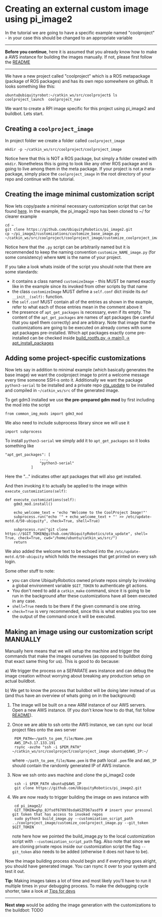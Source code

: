 # Creating an external custom image using pi_image2

In the tutorial we are going to have a specific example named "coolproject" - in your case this should be changed to an appropriate variable

---

**Before you continue**, here it is assumed that you already know how to make a AWS instance for building the images manually. If not, please first follow the [README](README.md)

---


We have a new project called "coolproject" which is a ROS metapackage (package of ROS packages) and has its own repo somewhere on github. It looks something like this:

```
ubuntu@ubiquityrobot:~/catkin_ws/src/coolproject$ ls
coolproject_launch  coolproject_nav
```

We want to create a RPI image specific for this project using pi_image2 and buildbot. Lets start.

## Creating a `coolproject_image`

In project folder we create a folder called `coolproject_image`

    mkdir -p ~/catkin_ws/src/coolproject/coolproject_image

Notice here that this is NOT a ROS package, but simply a folder created with `mkdir`. Nonetheless this is going to look like any other ROS package and is going to live among them in the meta package. If your project is not a meta-package, simply place the `coolproject_image` in the root directory of your repo and continue with the tutorial.

## Creating the image minimal customization script

Now lets copy/paste a minimal necessary customization script that can be found [here](customizations/customize_base_image.py). In the example, the pi_image2 repo has been cloned to ~/ for clearer example

    cd ~
    git clone https://github.com/UbiquityRobotics/pi_image2.git
    cp ~/pi_image2/customizations/customize_base_image.py ~/catkin_ws/src/coolproject/coolproject_image/customize_coolproject_image.py

Notice here that the `.py` script can be arbitrarily named but it is recommended to keep the naming convention `customize_NAME_image.py` (for some consistency) where `NAME` is the name of your project. 

If you take a look whats inside of the script you should note that there are some standards:
 - it contains a class named `customizeImage` - this MUST be named exactly like in the example since its invoked from other scripts by that name
 - the class `customizeImage` MUST define a `self.conf` dict inside its `def __init__(self):` function. 
 - the `self.conf` MUST contain all of the entries as shown in the example, refer to what each of those entries mean in the comment above it
 - the presence of `apt_get_packages` is necessary, even if its empty. The content of the `apt_get_packages` are names of apt packages (be careful that you spell them correctly) and are arbitrary. Note that image that the customizations are going to be executed on already comes with some apt packages pre-installed. Which apt packages exactly come pre-installed can be checked inside [build_rootfs.py -> main() -> apt_install_packages](https://github.com/UbiquityRobotics/pi_image2/blob/35e20cb6ba0ae049ed316580fdcd23a4f268fb35/build_rootfs.py#L242)

## Adding some project-specific customizations 

Now lets say in addition to minimal example (which basically generates the base image) we want the coolproject image to print a welcome message every time someone SSH-s onto it. Additionally we want the package `python3-serial` to be installed and a private repo [ota_update](https://github.com/UbiquityRobotics/ota_update) to be installed and compiled in `~/catkin_ws/src` of the generated image.


To get gdm3 installed we use **the pre-prepared gdm mod** by first including the mod into the script

    from common_img_mods import gdm3_mod

We also need to include subprocess library since we will use it 

    import subprocess

To install `python3-serial` we simply add it to `apt_get_packages` so it looks something like

    "apt_get_packages": [
                    ...,
                    "python3-serial"
                ]

Here the "..." indicates other apt packages that will also get installed. 

And then invoking it to actually be applied to the image within `execute_customizations(self)`:

    def execute_customizations(self):
        gdm3_mod.install()

        echo_welcome_text = 'echo "Welcome to the CoolProject Image!"'
        subprocess.run("echo '" + echo_welcome_text + "' >> /etc/update-motd.d/50-ubiquity", check=True, shell=True)

        subprocess.run("git clone https://$GIT_TOKEN@github.com/UbiquityRobotics/ota_update", shell= True, check=True, cwd="/home/ubuntu/catkin_ws/src/")
        return

We also added the welcome text to be echoed into the `/etc/update-motd.d/50-ubiquity` which holds the messages that get printed on every ssh login.

Some other stuff to note:

 - you can clone UbiquityRobotics owned private repos simply by invoking a global environment variable `$GIT_TOKEN` to authenticate git actions. 
 - You don't need to add a `catkin_make` command, since it is going to be run in the background after these customizations have all been executed in any case. 
 - `shell=True` needs to be there if the given command is one string. 
 - `check=True` is very recommended, since this is what enables you too see the output of the command once it will be executed.

## Making an image using our customization script MANUALLY

Manually here means that we will setup the machine and trigger the commands that make the images ourselves (as opposed to buildbot doing that exact same thing for us). This is good to do because:

a) We trigger the process on a SEPARATE aws instance and can debug the image creation without worrying about breaking any production setup on actual buildbot.

b) We get to know the process that buildbot will be doing later instead of us (and thus have an overview of whats going on in the background)


1. The image will be built on a new ARM instance of our AWS servers. Open a new AWS instance. (If you don't know how to do that, fist follow [README](https://github.com/UbiquityRobotics/pi_image2 )).
2. Once we are able to ssh onto the AWS instance, we can sync our local project files onto the aws server

        PEM_PATH=~/path_to_pem_file/Name.pem
        AWS_IP=3.17.133.191
        rsync -avzhe "ssh -i $PEM_PATH" ~/catkin_ws/src/coolproject/coolproject_image ubuntu@$AWS_IP:~/


    where `~/path_to_pem_file/Name.pem` is the path local `.pem` file and `AWS_IP` should contain the randomly generated IP of AWS instance.
3. Now we ssh onto aws machine and clone the pi_image2 code

        ssh -i $PEM_PATH ubuntu@$AWS_IP
        git clone https://github.com/UbiquityRobotics/pi_image2.git

4. We are now ready to trigger building the image on aws instance with 

        cd pi_image2/
        GIT_TOKEN=ghp_8Jfsdf670978sdaASZFD67asdf9 # insert your presonal git token that has access to invoked repos
        sudo python3 build_image.py --customization_script_path ../coolproject_image/customize_coolproject_image.py --git_token $GIT_TOKEN

    note here how we pointed the build_image.py to the local customization script with `--customization_script_path` flag. Also note that since we are cloning private repos inside our customization script the flag `--git_token` also needs to be added (otherwise it does not have to be).

Now the image building process should begin and if everything goes alright, you should have generated image. You can rsync it over to your system and test it out.

**Tip:** Making images takes a lot of time and most likely you'll have to run it multiple times in your debugging process. To make the debugging cycle shorter, take a look at [Tips for devs](README.md#tips-for-devs)

___

**Next step** would be adding the image generation with the customizations to the buildbot: TODO


